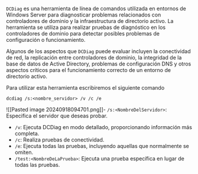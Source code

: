 `DCDiag` es una herramienta de línea de comandos utilizada en entornos de Windows Server para diagnosticar problemas relacionados con controladores de dominio y la infraestructura de directorio activo. La herramienta se utiliza para realizar pruebas de diagnóstico en los controladores de dominio para detectar posibles problemas de configuración o funcionamiento.

Algunos de los aspectos que `DCDiag` puede evaluar incluyen la conectividad de red, la replicación entre controladores de dominio, la integridad de la base de datos de Active Directory, problemas de configuración DNS y otros aspectos críticos para el funcionamiento correcto de un entorno de directorio activo.


Para utilizar esta herramienta escribiremos el siguiente comando
```
dcdiag /s:<nombre_servidor> /v /c /e
```
![[Pasted image 20240918094701.png]]- `/s:<NombreDelServidor>`: Especifica el servidor que deseas probar.
- `/v`: Ejecuta DCDiag en modo detallado, proporcionando información más completa.
- `/c`: Realiza pruebas de conectividad.
- `/e`: Ejecuta todas las pruebas, incluyendo aquellas que normalmente se omiten.
- `/test:<NombreDeLaPrueba>`: Ejecuta una prueba específica en lugar de todas las pruebas.